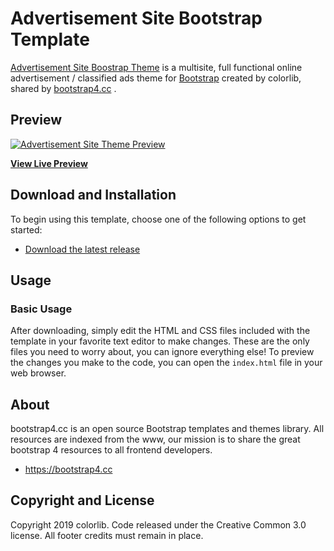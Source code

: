 # Advertisement Site Bootstrap Template

[Advertisement Site Boostrap Theme](https://bootstrap4.cc/theme/trendy-business-theme/) is a multisite, full functional online advertisement / classified ads theme for [Bootstrap](https://bootstrap4.cc) created by colorlib, shared by [bootstrap4.cc](https://bootstrap4.cc) .

## Preview

[![Advertisement Site Theme Preview](https://bootstrap4.cc/wp-content/uploads/2019/06/1-desktop-1920x1080-76.png)](https://bootstrap4.cc/theme/trendy-business-theme/)

**[View Live Preview](https://bootstrap4.cc/theme/trendy-business-theme)**

## Download and Installation

To begin using this template, choose one of the following options to get started:
* [Download the latest release](https://bootstrap4.cc/theme/trendy-business-theme/)

## Usage

### Basic Usage

After downloading, simply edit the HTML and CSS files included with the template in your favorite text editor to make changes. These are the only files you need to worry about, you can ignore everything else! To preview the changes you make to the code, you can open the `index.html` file in your web browser.

## About

bootstrap4.cc is an open source Bootstrap templates and themes library.
All resources are indexed from the www, our mission is to share the great bootstrap 4 resources to all frontend developers.

* https://bootstrap4.cc

## Copyright and License

Copyright 2019 colorlib. Code released under the Creative Common 3.0 license.
All footer credits must remain in place.
